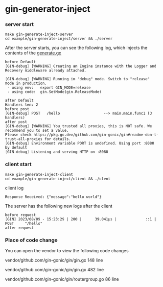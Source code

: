 # gin-generator-inject

### server start

```shell
make gin-generate-inject-server
cd example/gin-generate-inject/server && ./server
```

After the server starts, you can see the following log, which injects the contents of the [generate.go](server%2Fgenerate.go)

```log
before Default
[GIN-debug] [WARNING] Creating an Engine instance with the Logger and Recovery middleware already attached.

[GIN-debug] [WARNING] Running in "debug" mode. Switch to "release" mode in production.
 - using env:   export GIN_MODE=release
 - using code:  gin.SetMode(gin.ReleaseMode)

after Default
Handlers len: 2
before post
[GIN-debug] POST   /hello                    --> main.main.func1 (3 handlers)
after post 
[GIN-debug] [WARNING] You trusted all proxies, this is NOT safe. We recommend you to set a value.
Please check https://pkg.go.dev/github.com/gin-gonic/gin#readme-don-t-trust-all-proxies for details.
[GIN-debug] Environment variable PORT is undefined. Using port :8080 by default
[GIN-debug] Listening and serving HTTP on :8080
```

### client start 

```shell
make gin-generate-inject-client
cd example/gin-generate-inject/client && ./clent
```

client log

```
Response Received: {"message":"hello world"}
```

The server has the following new logs after the client

```
before request
[GIN] 2023/08/09 - 15:23:29 | 200 |      39.041µs |             ::1 | POST     "/hello"
after request
```

### Place of code change

You can open the vendor to view the following code changes

vendor/github.com/gin-gonic/gin/gin.go 148 line

vendor/github.com/gin-gonic/gin/gin.go 482 line

vendor/github.com/gin-gonic/gin/routergroup.go 86 line

